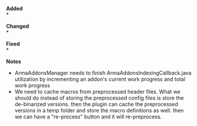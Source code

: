 **Added**  
*  

**Changed**  
* 

**Fixed**  
* 

**Notes**
* ArmaAddonsManager needs to finish ArmaAddonsIndexingCallback.java utilization by incrementing an addon's current work progress and total work progress
* We need to cache macros from preprocessed header files. What we should do instead of storing the preprocessed config files is store the de-binarized versions.
then the plugin can cache the preprocessed versions in a temp folder and store the macro definitions as well. then we can have a "re-process" button and it will re-preprocess.